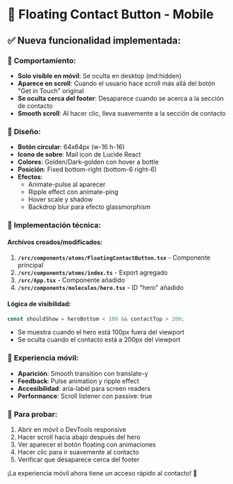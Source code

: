 # 📱 Floating Contact Button - Mobile

## ✅ **Nueva funcionalidad implementada:**

### 🎯 **Comportamiento:**

- **Solo visible en móvil**: Se oculta en desktop (md:hidden)
- **Aparece en scroll**: Cuando el usuario hace scroll más allá del botón "Get in Touch" original
- **Se oculta cerca del footer**: Desaparece cuando se acerca a la sección de contacto
- **Smooth scroll**: Al hacer clic, lleva suavemente a la sección de contacto

### 🎨 **Diseño:**

- **Botón circular**: 64x64px (w-16 h-16)
- **Icono de sobre**: Mail icon de Lucide React
- **Colores**: Golden/Dark-golden con hover a bottle
- **Posición**: Fixed bottom-right (bottom-6 right-6)
- **Efectos**:
  - Animate-pulse al aparecer
  - Ripple effect con animate-ping
  - Hover scale y shadow
  - Backdrop blur para efecto glassmorphism

### 🔧 **Implementación técnica:**

#### Archivos creados/modificados:

1. **`/src/components/atoms/FloatingContactButton.tsx`** - Componente principal
2. **`/src/components/atoms/index.ts`** - Export agregado
3. **`/src/App.tsx`** - Componente añadido
4. **`/src/components/molecules/hero.tsx`** - ID "hero" añadido

#### Lógica de visibilidad:

```typescript
const shouldShow = heroBottom < 100 && contactTop > 200;
```

- Se muestra cuando el hero está 100px fuera del viewport
- Se oculta cuando el contacto está a 200px del viewport

### 📱 **Experiencia móvil:**

- **Aparición**: Smooth transition con translate-y
- **Feedback**: Pulse animation y ripple effect
- **Accesibilidad**: aria-label para screen readers
- **Performance**: Scroll listener con passive: true

### 🚀 **Para probar:**

1. Abrir en móvil o DevTools responsive
2. Hacer scroll hacia abajo después del hero
3. Ver aparecer el botón floating con animaciones
4. Hacer clic para ir suavemente al contacto
5. Verificar que desaparece cerca del footer

¡La experiencia móvil ahora tiene un acceso rápido al contacto! 📧
